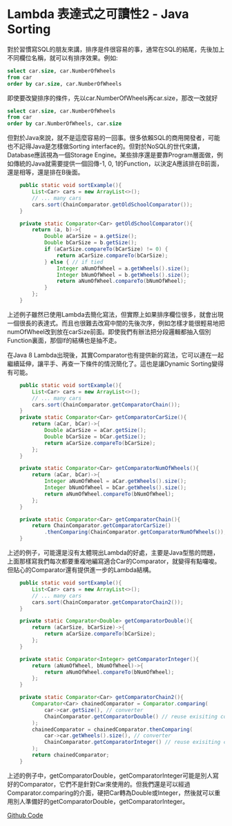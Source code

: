 # Lambda 表達式之可讀性2 - Java Sorting

對於習慣寫SQL的朋友來講，排序是件很容易的事，通常在SQL的結尾，先後加上不同欄位名稱，就可以有排序效果。例如:

```sql
select car.size, car.NumberOfWheels
from car
order by car.size, car.NumberOfWheels
```

即使要改變排序的條件，先以car.NumberOfWheels再car.size，那改一改就好
```sql
select car.size, car.NumberOfWheels
from car
order by car.NumberOfWheels, car.size
```

但對於Java來說，就不是這麼容易的一回事。很多依賴SQL的商用開發者，可能也不記得Java是怎樣做Sorting interface的。但對於NoSQL的世代來講，Database應該視為一個Storage Engine。某些排序還是要靠Program層面做，例如傳統的Java就需要提供一個回傳-1, 0, 1的Function，以決定A應該排在B前面，還是相等，還是排在B後面。
```java
    public static void sortExample(){
        List<Car> cars = new ArrayList<>();
        // ... many cars
        cars.sort(ChainComparator.getOldSchoolComparator());
    }

    private static Comparator<Car> getOldSchoolComparator(){
        return (a, b)->{
            Double aCarSize = a.getSize();
            Double bCarSize = b.getSize();
            if (aCarSize.compareTo(bCarSize) != 0) {
                return aCarSize.compareTo(bCarSize);
            } else { // if tied
                Integer aNumOfWheel = a.getWheels().size();
                Integer bNumOfWheel = b.getWheels().size();
                return aNumOfWheel.compareTo(bNumOfWheel);
            }
        };
    }
```

上述例子雖然已使用Lambda去簡化寫法，但實際上如果排序欄位很多，就會出現一個很長的表達式。而且也很難去改寫中間的先後次序，例如怎樣才能很輕易地把numOfWheel改到放在carSize前面。即使我們有辦法把分段邏輯都抽入個別Function裏面，那個If的結構也是抽不走。

在Java 8 Lambda出現後，其實Comparator也有提供新的寫法，它可以連在一起繼續延伸，讓平手、再查一下條件的情況簡化了。這也是讓Dynamic Sorting變得有可能。
```java
    public static void sortExample(){
        List<Car> cars = new ArrayList<>();
        // ... many cars
        cars.sort(ChainComparator.getComparatorChain());
    }
	private static Comparator<Car> getComparatorCarSize(){
        return (aCar, bCar)->{
            Double aCarSize = aCar.getSize();
            Double bCarSize = bCar.getSize();
            return aCarSize.compareTo(bCarSize);
        };
    }

    private static Comparator<Car> getComparatorNumOfWheels(){
        return (aCar, bCar)->{
            Integer aNumOfWheel = aCar.getWheels().size();
            Integer bNumOfWheel = bCar.getWheels().size();
            return aNumOfWheel.compareTo(bNumOfWheel);
        };
    }

    private static Comparator<Car> getComparatorChain(){
        return ChainComparator.getComparatorCarSize()
            .thenComparing(ChainComparator.getComparatorNumOfWheels());
    }
```

上述的例子，可能還是沒有太體現出Lambda的好處，主要是Java型態的問題，上面那樣寫我們每次都要重複地編寫適合Car的Comparator，就變得有點囉唆。但貼心的Comparator還有提供進一步的Lambda結構。
```java
    public static void sortExample(){
        List<Car> cars = new ArrayList<>();
        // ... many cars
        cars.sort(ChainComparator.getComparatorChain2());
    }

    private static Comparator<Double> getComparatorDouble(){
        return (aCarSize, bCarSize)->{
            return aCarSize.compareTo(bCarSize);
        };
    }

    private static Comparator<Integer> getComparatorInteger(){
        return (aNumOfWheel, bNumOfWheel)->{
            return aNumOfWheel.compareTo(bNumOfWheel);
        };
    }

    private static Comparator<Car> getComparatorChain2(){
        Comparator<Car> chainedComparator = Comparator.comparing(
            car->car.getSize(), // converter
            ChainComparator.getComparatorDouble() // reuse exisiting comparator
        );
        chainedComparator = chainedComparator.thenComparing(
            car->car.getWheels().size(), // converter
            ChainComparator.getComparatorInteger() // reuse exisiting comparator
        );
        return chainedComparator;
    }
```

上述的例子中，getComparatorDouble，getComparatorInteger可能是別人寫好的Comparator，它們不是針對Car來使用的。但我們還是可以經過Comparator.comparing的介面，硬把Car轉為Double或Integer，然後就可以重用別人準備好的getComparatorDouble，getComparatorInteger。

[Github Code](https://github.com/macauyeah/spring-boot-demo/src/main/java/macauyeah/personal/springdemo/lambda/ChainComparator.java)